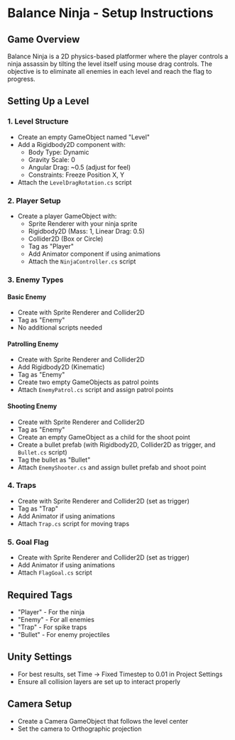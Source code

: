 # Balance Ninja - Setup Instructions

## Game Overview
Balance Ninja is a 2D physics-based platformer where the player controls a ninja assassin by tilting the level itself using mouse drag controls. The objective is to eliminate all enemies in each level and reach the flag to progress.

## Setting Up a Level

### 1. Level Structure
- Create an empty GameObject named "Level"
- Add a Rigidbody2D component with:
  - Body Type: Dynamic
  - Gravity Scale: 0
  - Angular Drag: ~0.5 (adjust for feel)
  - Constraints: Freeze Position X, Y
- Attach the `LevelDragRotation.cs` script

### 2. Player Setup
- Create a player GameObject with:
  - Sprite Renderer with your ninja sprite
  - Rigidbody2D (Mass: 1, Linear Drag: 0.5)
  - Collider2D (Box or Circle) 
  - Tag as "Player"
  - Add Animator component if using animations
  - Attach the `NinjaController.cs` script

### 3. Enemy Types

#### Basic Enemy
- Create with Sprite Renderer and Collider2D
- Tag as "Enemy"
- No additional scripts needed

#### Patrolling Enemy
- Create with Sprite Renderer and Collider2D
- Add Rigidbody2D (Kinematic)
- Tag as "Enemy"
- Create two empty GameObjects as patrol points
- Attach `EnemyPatrol.cs` script and assign patrol points

#### Shooting Enemy
- Create with Sprite Renderer and Collider2D
- Tag as "Enemy"
- Create an empty GameObject as a child for the shoot point
- Create a bullet prefab (with Rigidbody2D, Collider2D as trigger, and `Bullet.cs` script)
- Tag the bullet as "Bullet"
- Attach `EnemyShooter.cs` and assign bullet prefab and shoot point

### 4. Traps
- Create with Sprite Renderer and Collider2D (set as trigger)
- Tag as "Trap"
- Add Animator if using animations
- Attach `Trap.cs` script for moving traps

### 5. Goal Flag
- Create with Sprite Renderer and Collider2D (set as trigger)
- Add Animator if using animations
- Attach `FlagGoal.cs` script

## Required Tags
- "Player" - For the ninja
- "Enemy" - For all enemies
- "Trap" - For spike traps
- "Bullet" - For enemy projectiles

## Unity Settings
- For best results, set Time -> Fixed Timestep to 0.01 in Project Settings
- Ensure all collision layers are set up to interact properly

## Camera Setup
- Create a Camera GameObject that follows the level center
- Set the camera to Orthographic projection 